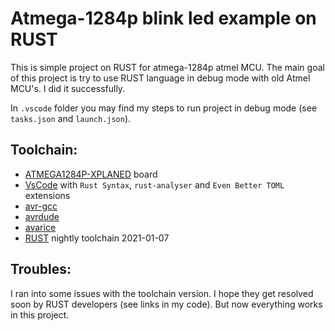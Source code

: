 # Atmega-1284p blink led example on RUST
This is simple project on RUST for atmega-1284p atmel MCU. The main goal of this project is try to use RUST language in debug mode with old Atmel MCU's. I did it successfully.

In `.vscode` folder you may find my steps to run project in debug mode (see `tasks.json` and `launch.json`).

## Toolchain:

- [ATMEGA1284P-XPLANED](https://www.microchip.com/en-us/development-tool/ATMEGA1284P-XPLD) board
- [VsCode](https://code.visualstudio.com/download) with `Rust Syntax`, `rust-analyser` and `Even Better TOML` extensions
- [avr-gcc](https://gcc.gnu.org/wiki/avr-gcc)
- [avrdude](https://github.com/avrdudes/avrdude)
- [avarice](https://linux.die.net/man/1/avarice)
- [RUST](https://www.rust-lang.org) nightly toolchain 2021-01-07

## Troubles:
I ran into some issues with the toolchain version. I hope they get resolved soon by RUST developers (see links in my code). But now everything works in this project.
